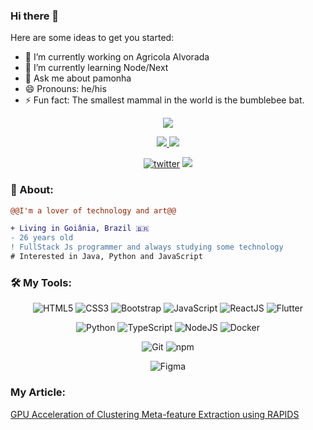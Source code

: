 ### Hi there 👋

Here are some ideas to get you started:

- 🔭 I’m currently working on Agricola Alvorada
- 🌱 I’m currently learning Node/Next
- 💬 Ask me about pamonha
- 😄 Pronouns: he/his
- ⚡ Fun fact: The smallest mammal in the world is the bumblebee bat.

<p align="center">
  <img src="./assets/hello.gif" />
</p>

<p align="center">
  <a target="_blank" href="https://www.linkedin.com/in/lacerdalukas">
    <img src="https://img.shields.io/badge/LinkedIn-307cc5?style=for-the-badge&logo=linkedin&logoColor=white&color=004182"/>
  </a>
    <a target="_blank" href="https://docs.google.com/document/d/1u1pMPHizW-BGNWR9NY-d3qkU3VCYQpQOYc4bdHS1JJM/edit?usp=sharing">
    <img src="https://img.shields.io/badge/curriculum-c?style=for-the-badge&logo=adobe-acrobat-reader&logoColor=white&color=BD0807"/>
  </a>
</p>

<div align="center">
<a href="https://www.github.com/poxalukas"><img alt="twitter" src="https://img.shields.io/github/followers/poxalukas?color=181717&logo=github&style=for-the-badge&label=github" /></a>
  <img src="https://komarev.com/ghpvc/?username=pedroperegrinaa&style=for-the-badge&color=32325D"/>
</div>

### **🧐 About:**

```diff
@@I'm a lover of technology and art@@

+ Living in Goiânia, Brazil 🇧🇷 
- 26 years old 
! FullStack Js programmer and always studying some technology
# Interested in Java, Python and JavaScript
```

### 🛠 **My Tools:**

<div align="center">
  
![HTML5](https://img.shields.io/badge/html5-%23E34F26.svg?style=for-the-badge&logo=html5&logoColor=white)
![CSS3](https://img.shields.io/badge/css3-%231572B6.svg?style=for-the-badge&logo=css3&logoColor=white)
![Bootstrap](https://img.shields.io/badge/bootstrap-%23563D7C.svg?style=for-the-badge&logo=bootstrap&logoColor=white)
![JavaScript](https://img.shields.io/badge/javascript-%23323330.svg?style=for-the-badge&logo=javascript&logoColor=%23F7DF1E)
![ReactJS](https://img.shields.io/badge/react-C.svg?style=for-the-badge&logo=react&color=282C34)
![Flutter](https://img.shields.io/badge/flutter-C.svg?style=for-the-badge&logo=flutter&color=0468D7)

![Python](https://img.shields.io/badge/python-%23323330.svg?style=for-the-badge&logo=python&logoColor=FFDB4F&color=1F4361) 
![TypeScript](https://img.shields.io/badge/typescript-%23323330.svg?style=for-the-badge&logo=typescript&logoColor=FFFFFF&color=2F74C0)
![NodeJS](https://img.shields.io/badge/node.js-6DA55F?style=for-the-badge&logo=node.js&logoColor=white)
![Docker](https://img.shields.io/badge/docker-%23430098.svg?style=for-the-badge&logo=docker&logoColor=white&color=003F8C)

![Git](https://img.shields.io/badge/git-%23F05033.svg?style=for-the-badge&logo=git&logoColor=white)
![npm](https://img.shields.io/badge/npm-6DA55F?style=for-the-badge&logo=npm&logoColor=white&color=000)

![Figma](https://img.shields.io/badge/figma-C.svg?style=for-the-badge&logo=figma&color=fff)
</div>

<div align="center">
<!--   <img src="https://spotify-github-profile.vercel.app/api/view?uid=22jzwwwx7nkecwvesdeg6566y&cover_image=true&theme=novatorem&bar_color=53b14f&bar_color_cover=true" /> -->
<!--   <img src="http://github-readme-streak-stats.herokuapp.com?user=pedroperegrinaa&theme=neon-dark&hide_border=true&background=DD272700" /> -->
</div>

###  **My Article:**
[GPU Acceleration of Clustering Meta-feature Extraction using RAPIDS](https://sol.sbc.org.br/index.php/wperformance/article/view/24946)


<Dreams never die.>
